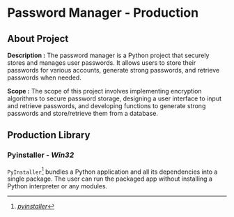 # **Password Manager - Production**

## About Project

**Description :** The password manager is a Python project that securely stores and manages user passwords. It allows users to store their passwords for various accounts, generate strong passwords, and retrieve passwords when needed.

**Scope :** The scope of this project involves implementing encryption algorithms to secure password storage, designing a user interface to input and retrieve passwords, and developing functions to generate strong passwords and store/retrieve them from a database.

## Production Library

### **Pyinstaller -** *Win32*

`PyInstaller`[^doc_pyinstaller] bundles a Python application and all its dependencies into a single package. The user can run the packaged app without installing a Python interpreter or any modules.

[^doc_pyinstaller]: [*pyinstaller*](https://pyinstaller.org/en/stable/)